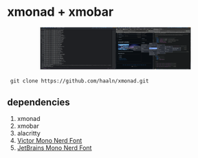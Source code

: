 # xmonad + xmobar # 

<p align="center">
  <img src="./screenshot/1.png" width="350" title="a minimal dual monitor setup">
</p>

` git clone https://github.com/haaln/xmonad.git`

## dependencies ## 

1. xmonad
2. xmobar
3. alacritty
4. [Victor Mono Nerd Font][id]
5. [JetBrains Mono Nerd Font][id2]

[id]: https://github.com/ryanoasis/nerd-fonts/releases/download/v3.0.2/VictorMono.zip
[id2]: https://github.com/ryanoasis/nerd-fonts/releases/download/v3.0.2/JetBrainsMono.zip

